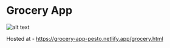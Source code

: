 # Grocery App

![alt text](https://github.com/vignesh865/PestoRepo/blob/main/Grocery%20app%20data%20flow.jpg?raw=true)

Hosted at - https://grocery-app-pesto.netlify.app/grocery.html
